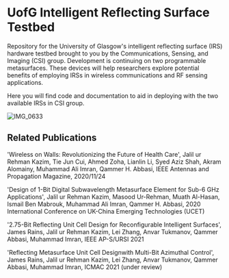 # UofG Intelligent Reflecting Surface Testbed

Repository for the University of Glasgow's intelligent reflecting surface (IRS) hardware testbed brought to you by the Communications, Sensing, and Imaging (CSI) group. Development is continuing on two programmable metasurfaces. These devices will help researchers explore potential benefits of employing IRSs in wireless communications and RF sensing applications.

Here you will find code and documentation to aid in deploying with the two available IRSs in CSI group.

![IMG_0633](https://user-images.githubusercontent.com/81563914/133843303-0d16154f-d2ee-45f0-9907-5e675c72290c.JPG)


## Related Publications

'Wireless on Walls: Revolutionizing the Future of Health Care', Jalil ur Rehman Kazim, Tie Jun Cui, Ahmed Zoha, Lianlin Li, Syed Aziz Shah, Akram Alomainy, Muhammad Ali Imran, Qammer H. Abbasi, IEEE Antennas and Propagation Magazine, 2020/11/24

'Design of 1-Bit Digital Subwavelength Metasurface Element for Sub-6 GHz Applications', Jalil ur Rehman Kazim, Masood Ur-Rehman, Muath Al-Hasan, Ismail Ben Mabrouk, Muhammad Ali Imran, Qammer H. Abbasi, 2020 International Conference on UK-China Emerging Technologies (UCET)

'2.75-Bit Reflecting Unit Cell Design for Reconfigurable Intelligent Surfaces', James Rains, Jalil ur Rehman Kazim, Lei Zhang, Anvar Tukmanov, Qammer Abbasi, Muhammad Imran, IEEE AP-S/URSI 2021

'Reflecting Metasurface Unit Cell Designwith Multi-Bit Azimuthal Control', James Rains, Jalil ur Rehman Kazim, Lei Zhang, Anvar Tukmanov, Qammer Abbasi, Muhammad Imran, ICMAC 2021 (under review)
